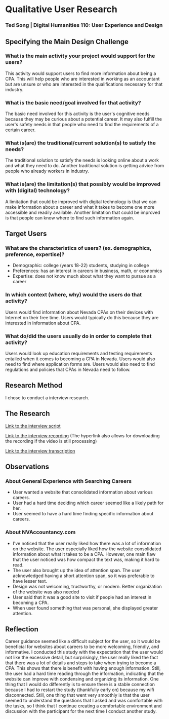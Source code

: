 # Qualitative User Research
### Ted Song | Digital Humanities 110: User Experience and Design

## Specifying the Main Design Challenge
### What is the main activity your project would support for the users?
This activity would support users to find more information about being a CPA. This will help people who are interested in working as an accountant but are unsure or who are interested in the qualifications necessary for that industry.

### What is the basic need/goal involved for that activity?
The basic need involved for this activity is the user's cognitive needs because they may be curious about a potential career. It may also fulfill the user's safety needs in that people who need to find the requirements of a certain career.

### What is(are) the traditional/current solution(s) to satisfy the needs?
The traditional solution to satisfy the needs is looking online about a work and what they need to do. Another traditional solution is getting advice from people who already workers in industry.

### What is(are) the limitation(s) that possibly would be improved with (digital) technology?
A limitation that could be improved with digital technology is that we can make information about a career and what it takes to become one more accessible and readily available. Another limitation that could be improved is that people can know where to find such information again.


## Target Users
### What are the characteristics of users? (ex. demographics, preference, expertise)?
- Demographic: college (years 18-22) students, studying in college
- Preferences: has an interest in careers in business, math, or economics
- Expertise: does not know much about what they want to pursue as a career

### In which context (where, why) would the users do that activity?
Users would find information about Nevada CPAs on their devices with Internet on their free time. Users would typically do this because they are interested in information about CPA.

### What do/did the users usually do in order to complete that activity?
Users would look up education requirements and testing requirements entailed when it comes to becoming a CPA in Nevada. Users would also need to find where application forms are. Users would also need to find regulations and policies that CPAs in Nevada need to follow.

## Research Method
I chose to conduct a interview research.

## The Research
[Link to the interview script](https://docs.google.com/document/d/1RLetMPfotTPY1Z0LDtU6vs3yOoWlsxdrHSIuc368CZs/edit?usp=sharing)

[Link to the interview recording](https://drive.google.com/file/d/1AidSGXgoEfsFj8fCru8DyhERVUJ5MkTm/view?usp=sharing) (The hyperlink also allows for downloading the recording if the video is still processing)

[Link to the interview transcription](https://docs.google.com/document/d/1siw0NmMnPHEugIO-OXoBEYD9lYPwguE1f4mnEULDZb4/edit?usp=sharing)

## Observations
### About General Experience with Searching Careers
- User wanted a website that consolidated information about various careers.
- User had a hard time deciding which career seemed like a likely path for her.
- User seemed to have a hard time finding specific information about careers.

### About NVAccountancy.com
- I've noticed that the user really liked how there was a lot of information on the website. The user especially liked how the website consolidated information about what it takes to be a CPA. However, one main flaw that the user noticed was how compact the text was, making it hard to read.
- The user also brought up the idea of attention span. The user acknowledged having a short attention span, so it was preferable to have lesser text.
- Design was not welcoming, trustworthy, or modern. Better organization of the website was also needed
- User said that it was a good site to visit if people had an interest in becoming a CPA.
- When user found something that was personal, she displayed greater attention.

## Reflection
Career guidance seemed like a difficult subject for the user, so it would be beneficial for websites about careers to be more welcoming, friendly, and informative. I conducted this study with the expectation that the user would not like the excessive detail, but surprisingly, the user really liked the fact that there was a lot of details and steps to take when trying to become a CPA. This shows that there is benefit with having enough information. Still, the user had a hard time reading through the information, indicating that the website can improve with condensing and organizing its information. One thing that I would do differently is to ensure there is a stable connection because I had to restart the study (thankfully early on) because my wifi disconnected. Still, one thing that went very smoothly is that the user seemed to understand the questions that I asked and was comfortable with the tasks, so I think that I continue creating a comfortable environment and discussion with the participant for the next time I conduct another study.
